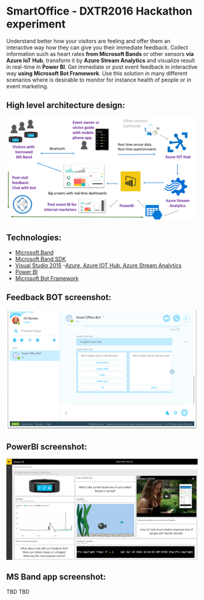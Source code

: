 # SmartOffice - DXTR2016 Hackathon experiment

Understand better how your visitors are feeling and offer them an interactive way how they can give you their immediate feedback.
Collect information such as heart rates __from Microsoft Bands__ or other sensors __via Azure IoT Hub__, transform it by __Azure Stream Analytics__ and visualize result in real-time in __Power BI__. Get immediate or post event feedback in interactive way __using Microsoft Bot Framework__. 
Use this solution in many different scenarios where is desirable to monitor for instance health of people or in event marketing.

## High level architecture design:
 
![alt tag](https://github.com/pospanet/SmartOffice/blob/master/Documentation/Burischema.png)

## Technologies:
- [Microsoft Band](https://www.microsoft.com/microsoft-band) 
- [Microsoft Band SDK](https://developer.microsoftband.com/bandsdk) 
- [Visual Studio 2015](https://www.visualstudio.com/)
 -[Azure, Azure IOT Hub, Azure Stream Analytics](https://azure.microsoft.com/en-us/suites/iot-suite/)
- [Power BI](https://powerbi.microsoft.com/)
- [Microsoft Bot Framework](https://dev.botframework.com/)

## Feedback BOT screenshot: 
![alt tag](https://github.com/pospanet/SmartOffice/blob/master/Documentation/SOBSkypeScreen.png)

## PowerBI screenshot:
![alt tag](https://github.com/pospanet/SmartOffice/blob/master/Documentation/PowerBICapture.png)

## MS Band app screenshot: 
TBD
TBD

